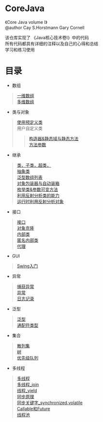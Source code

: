 # CoreJava  
《Core Java volume I》  
@author  Cay S.Horstmann    Gary Cornell   
    
该仓库实现了 《Java核心技术卷I》中的代码  
所有代码都具有详细的注释以及自己的心得和总结   
学习和练习使用   


# **目录**<br>
* 数组     
> [一维数组](https://github.com/ttorange/CoreJava/blob/master/array/src/array/LotteryDrawing.java)  
> [多维数组](https://github.com/ttorange/CoreJava/blob/master/array/src/array/LotteryDrawing.java)  
* 类与对象  
> [使用预定义类](https://github.com/ttorange/CoreJava/blob/master/CalendarTest/src/CalendarTest.java)  
> 用户自定义类   
>> [构造器&静态域与静态方法](https://github.com/ttorange/CoreJava/tree/master/Constructor/src)    
>> [方法参数](https://github.com/ttorange/CoreJava/blob/master/Param/src/ParamTest.java)    
* 继承  
> [类，子类，超类，](https://github.com/ttorange/CoreJava/tree/master/inheritance/src/inheritance)   
>[抽象类](https://github.com/ttorange/CoreJava/tree/master/abstractClasses/src/abstractClasses)   
> [泛型数组列表](https://github.com/ttorange/CoreJava/blob/master/arrayList/src/arrayList/AraryListTest.java)  
> [对象包装器与自动装箱](https://github.com/ttorange/CoreJava/blob/master/arrayList/src/arrayList/Autowrapping.java)  
> [枚举类&参数可变方法](https://github.com/ttorange/CoreJava/blob/master/enums/src/enums/EnumTest.java)   
>[利用反射分析类的能力](https://github.com/ttorange/CoreJava/blob/master/reflection/src/reflection/ReflectionTest.java)  
>[运行时利用反射分析对象](https://github.com/ttorange/CoreJava/blob/master/ObjectAnalyzer/src/ObjectAnalyzer.java)   
* 接口  
>[接口](https://github.com/ttorange/CoreJava/tree/master/interfaces/src/interfaces)   
>[对象克隆](https://github.com/ttorange/CoreJava/tree/master/Clone/src)  
>[内部类](https://github.com/ttorange/CoreJava/blob/master/innerClass/src/innerClass/InnerClassTest.java)  
>[匿名内部类](https://github.com/ttorange/CoreJava/blob/master/anonymousInnerClass/src/anonymousInnerClass/AnnoymousInnerClassTest.java)  
>[代理](https://github.com/ttorange/CoreJava/blob/master/Proxy/src/ProxyTest.java)   
* GUI  
>[Swing入门](https://github.com/ttorange/CoreJava/blob/master/simpleframe/src/simpleframe/SimpleFrameTest.java)   
* 异常 
>[捕获异常](https://github.com/ttorange/CoreJava/tree/master/exceptionTest/src/exceptionTest)   
>[异常](https://github.com/ttorange/CoreJava/blob/master/stackTrace/src/stackTrace/StackTraceTest.java)   
>[日志记录](https://github.com/ttorange/CoreJava/blob/master/logging/src/logging/LoggingImageViewer.java)  
* 泛型
>[泛型](https://github.com/ttorange/CoreJava/tree/master/pair/src/pair)   
>[通配符类型](https://github.com/ttorange/CoreJava/blob/master/pair2/src/pair2/PairTest2.java)  
* 集合
>[散列集](https://github.com/ttorange/CoreJava/blob/master/set/src/set/SetTest.java)  
>[树](https://github.com/ttorange/CoreJava/tree/master/tereeSet/src/tereeSet)  
>[优先级队列](https://github.com/ttorange/CoreJava/blob/master/priorityQueue/src/priorityQueue/PriorityQueueTest.java)  
* 多线程
>[多线程](https://github.com/ttorange/CoreJava/blob/master/bounce/src/bounce/BounceThread.java)   
>[多线程_join](https://github.com/ttorange/CoreJava/blob/master/src/thread/JoinTest.java)  
>[线程_yield](https://github.com/ttorange/CoreJava/blob/master/src/thread/ThreadTest.java)   
>[同步原理](https://github.com/ttorange/CoreJava/blob/master/src/thread/MyThreadPrinter2.java)   
>[同步关键字_synchronized,volatile](https://github.com/ttorange/CoreJava/blob/master/synch/src/synch/Bank.java)  
>[Callable和Future](https://github.com/ttorange/CoreJava/blob/master/future/src/future/FutureTest.java)  
>[线程池](https://github.com/ttorange/CoreJava/blob/master/threadPool/src/threadPool/ThreadPlloTest.java)  



